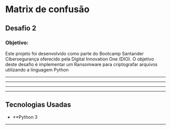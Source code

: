 <h1>Matrix de confusão</h1>

<h2>Desafio 2</h2>

<h3>Objetivo:</h3>
<p>Este projeto foi desenvolvido como parte do Bootcamp Santander Cibersegurança oferecido pela Digital Innovation One (DIO). 
  O objetivo deste desafio é implementar um Ransomware para criptografar arquivos utilizando a linguagem Python</p>

-------------------------------------------------------

-------------------------------------------------------

-------------------------------------------------------

-------------------------------------------------------

## Tecnologias Usadas

- **Python 3
-----------------------------------------------------------